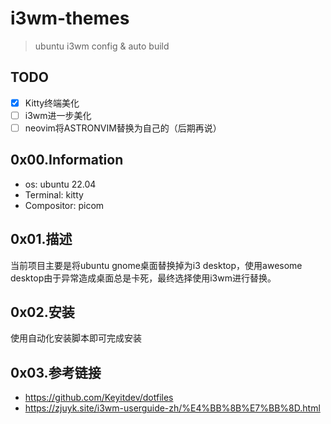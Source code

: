 # i3wm-themes
> ubuntu i3wm config &amp; auto build

## TODO
- [x] Kitty终端美化
- [ ] i3wm进一步美化
- [ ] neovim将ASTRONVIM替换为自己的（后期再说）

## 0x00.Information
- os: ubuntu 22.04
- Terminal: kitty
- Compositor: picom

## 0x01.描述
当前项目主要是将ubuntu gnome桌面替换掉为i3 desktop，使用awesome desktop由于异常造成桌面总是卡死，最终选择使用i3wm进行替换。


## 0x02.安装
使用自动化安装脚本即可完成安装

## 0x03.参考链接
- https://github.com/Keyitdev/dotfiles
- https://zjuyk.site/i3wm-userguide-zh/%E4%BB%8B%E7%BB%8D.html